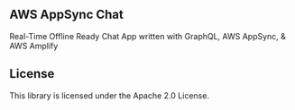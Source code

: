## AWS AppSync Chat

Real-Time Offline Ready Chat App written with GraphQL, AWS AppSync, & AWS Amplify

## License

This library is licensed under the Apache 2.0 License. 
